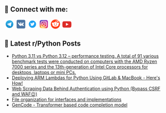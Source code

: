 ## 🔎 Connect with me:
[<img src="https://github.com/bullbesh/bullbesh/blob/main/images/Telegram.png" width="32" height="32" />](https://t.me/bullbesh)
[<img src="https://github.com/bullbesh/bullbesh/blob/main/images/VK.png" width="32" height="32" />](https://vk.com/bullbesh)
[<img src="https://github.com/bullbesh/bullbesh/blob/main/images/Twitter.png" width="32" height="32" />](https://twitter.com/bullbesh1)
[<img src="https://github.com/bullbesh/bullbesh/blob/main/images/Instagram.png" width="32" height="32" />](https://www.instagram.com/bullbesh)
[<img src="https://github.com/bullbesh/bullbesh/blob/main/images/Reddit.png" width="32" height="32" />](https://www.reddit.com/user/bullbesh)
[<img src="https://github.com/bullbesh/bullbesh/blob/main/images/YouTube.png" width="32" height="32" />](https://www.youtube.com/channel/UCtfjRs6uzgq5mfm8S06WTcg)

## 📕 Latest r/Python Posts
<!-- BLOG-POST-LIST:START -->
- [Python 3.11 vs Python 3.12 – performance testing. A total of 91 various benchmark tests were conducted on computers with the AMD Ryzen 7000 series and the 13th-generation of Intel Core processors for desktops, laptops or mini PCs.](https://www.reddit.com/r/Python/comments/179wt14/python_311_vs_python_312_performance_testing_a/)
- [Deploying ARM Lambdas for Python Using GitLab &amp; MacBook - Here&#39;s How!](https://www.reddit.com/r/Python/comments/179v5hr/deploying_arm_lambdas_for_python_using_gitlab/)
- [Web Scraping Data Behind Authentication using Python &lpar;Bypass CSRF and WAF😉&rpar;](https://www.reddit.com/r/Python/comments/179tdgj/web_scraping_data_behind_authentication_using/)
- [File organization for interfaces and implementations](https://www.reddit.com/r/Python/comments/179neho/file_organization_for_interfaces_and/)
- [GenCode - Transformer based code completion model](https://www.reddit.com/r/Python/comments/179n5mo/gencode_transformer_based_code_completion_model/)
<!-- BLOG-POST-LIST:END -->

